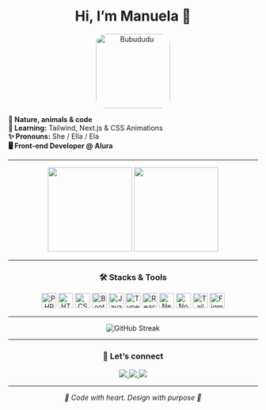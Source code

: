 <h1 align="center">Hi, I’m Manuela 🥰</h1>

<div align="center">
  <img src="https://i.postimg.cc/pV1jQp7B/tkthao219-bubududu.gif" height="150" style="border-radius:20px;" alt="Bubududu"/>
</div>

**👀 Nature, animals & code**  
**🌱 Learning:** Tailwind, Next.js & CSS Animations  
**✨ Pronouns:** She / Ella / Ela  
**🖥️ Front-end Developer @ Alura**

---

<div align="center">
  <img height="170em" src="https://github-readme-stats.vercel.app/api?username=netuninho&show_icons=true&theme=nightowl&include_all_commits=true&count_private=true&hide_border=true"/>
  <img height="170em" src="https://github-readme-stats.vercel.app/api/top-langs/?username=netuninho&layout=compact&langs_count=7&theme=nightowl&hide_border=true"/>
</div>

---

<h3 align="center">🛠️ Stacks & Tools</h3>
<div align="center">
  <img height="30" src="https://cdn.jsdelivr.net/gh/devicons/devicon/icons/php/php-original.svg" alt="PHP"/>
  <img height="30" src="https://cdn.jsdelivr.net/gh/devicons/devicon/icons/html5/html5-original.svg" alt="HTML"/>
  <img height="30" src="https://cdn.jsdelivr.net/gh/devicons/devicon/icons/css3/css3-original.svg" alt="CSS"/>
  <img height="30" src="https://cdn.jsdelivr.net/gh/devicons/devicon/icons/bootstrap/bootstrap-original.svg" alt="Bootstrap"/>
  <img height="30" src="https://cdn.jsdelivr.net/gh/devicons/devicon/icons/javascript/javascript-original.svg" alt="JavaScript"/>
  <img height="30" src="https://cdn.jsdelivr.net/gh/devicons/devicon/icons/typescript/typescript-original.svg" alt="TypeScript"/>
  <img height="30" src="https://cdn.jsdelivr.net/gh/devicons/devicon/icons/react/react-original.svg" alt="React"/>
  <img height="30" src="https://cdn.jsdelivr.net/gh/devicons/devicon@latest/icons/nextjs/nextjs-original.svg" alt="Next.js"/>
  <img height="30" src="https://cdn.jsdelivr.net/gh/devicons/devicon@latest/icons/nodejs/nodejs-original.svg" alt="Node.js"/>
  <img height="30" src="https://cdn.jsdelivr.net/gh/devicons/devicon@latest/icons/tailwindcss/tailwindcss-original.svg" alt="Tailwind"/>
  <img height="30" src="https://cdn.jsdelivr.net/gh/devicons/devicon@latest/icons/figma/figma-original.svg" alt="Figma"/>
</div>

---

<div align="center">
  <img src="https://streak-stats.demolab.com?user=netuninho&theme=nightowl&hide_border=true&short_numbers=true" alt="GitHub Streak"/>
</div>

---

<h3 align="center">💌 Let’s connect</h3>
<div align="center">
  <a href="mailto:manuelass.dev@gmail.com">
    <img src="https://img.shields.io/badge/-Gmail-%23333?style=for-the-badge&logo=gmail&logoColor=white"/>
  </a>
  <a href="https://www.instagram.com/netuninho" target="_blank">
    <img src="https://img.shields.io/badge/-Instagram-%23E4405F?style=for-the-badge&logo=instagram&logoColor=white"/>
  </a>
  <a href="https://www.linkedin.com/in/manuela-silva-588ab71a4/" target="_blank">
    <img src="https://img.shields.io/badge/-LinkedIn-%230077B5?style=for-the-badge&logo=linkedin&logoColor=white"/>
  </a>
</div>

---

<p align="center"><i>💛 Code with heart. Design with purpose 💛</i></p>
